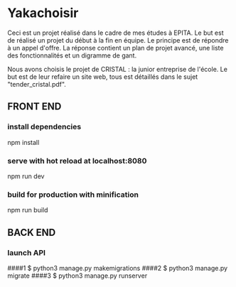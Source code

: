 # Yakachoisir

Ceci est un projet réalisé dans le cadre de mes études à EPITA. Le but est de réalisé un projet du début à la fin en équipe.
Le principe est de répondre à un appel d'offre. La réponse contient un plan de projet avancé, une liste des fonctionnalités 
et un digramme de gant. 

Nous avons choisis le projet de CRISTAL : la junior entreprise de l'école. Le but est de leur refaire un site web, tous est 
détaillés dans le sujet "tender_cristal.pdf".

## FRONT END
### install dependencies
npm install

### serve with hot reload at localhost:8080
npm run dev

### build for production with minification
npm run build

## BACK END

### launch API
####1
$ python3 manage.py makemigrations
####2
$ python3 manage.py migrate
####3
$ python3 manage.py runserver





